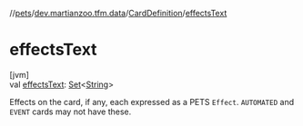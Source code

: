 //[pets](../../../index.md)/[dev.martianzoo.tfm.data](../index.md)/[CardDefinition](index.md)/[effectsText](effects-text.md)

# effectsText

[jvm]\
val [effectsText](effects-text.md): [Set](https://kotlinlang.org/api/latest/jvm/stdlib/kotlin.collections/-set/index.html)&lt;[String](https://kotlinlang.org/api/latest/jvm/stdlib/kotlin/-string/index.html)&gt;

Effects on the card, if any, each expressed as a PETS `Effect`. `AUTOMATED` and `EVENT` cards may not have these.
